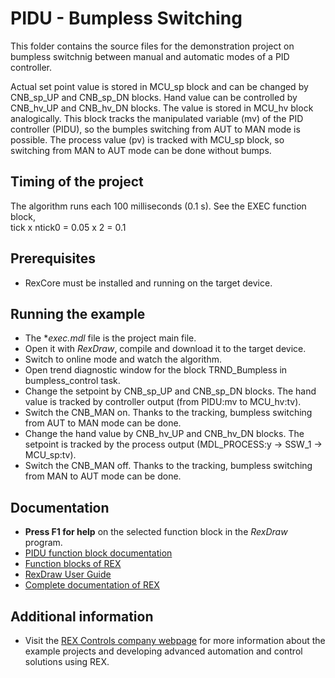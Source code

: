 ﻿PIDU - Bumpless Switching
=========================

This folder contains the source files for the demonstration project on bumpless
switchnig between manual and automatic modes of a PID controller.

Actual set point value is stored in MCU_sp block and can be changed by CNB_sp_UP
and CNB_sp_DN blocks. Hand value can be controlled by CNB_hv_UP and CNB_hv_DN
blocks. The value is stored in MCU_hv block analogically. This block tracks the
manipulated variable (mv) of the PID controller (PIDU), so the bumples switching 
from AUT to MAN mode is possible. The process value (pv) is tracked with MCU_sp 
block, so switching from MAN to AUT mode can be done without bumps.   
 
## Timing of the project ##

The algorithm runs each 100 milliseconds (0.1 s). See the EXEC function block,  
tick x ntick0 = 0.05 x 2 = 0.1 

## Prerequisites ##
- RexCore must be installed and running on the target device.

## Running the example ##
- The **exec.mdl* file is the project main file.
- Open it with *RexDraw*, compile and download it to the target device.
- Switch to online mode and watch the algorithm.
- Open trend diagnostic window for the block TRND_Bumpless in bumpless_control task.
- Change the setpoint by CNB_sp_UP and CNB_sp_DN blocks. The hand value is 
tracked by controller output (from PIDU:mv to MCU_hv:tv).
- Switch the CNB_MAN on. Thanks to the tracking, bumpless switching from AUT to 
MAN mode can be done.
- Change the hand value by CNB_hv_UP and CNB_hv_DN blocks. The setpoint is 
tracked by the process output (MDL_PROCESS:y -> SSW_1 -> MCU_sp:tv).
- Switch the CNB_MAN off. Thanks to the tracking, bumpless switching from MAN to 
AUT mode can be done.

## Documentation ##

- **Press F1 for help** on the selected function block in the *RexDraw* program.
- [PIDU function block documentation](https://www.rexcontrols.com/media/2.50.4/doc/ENGLISH/MANUALS/BRef/PIDU.html)
- [Function blocks of REX](https://www.rexcontrols.com/media/2.50.4/doc/ENGLISH/MANUALS/BRef/BRef_ENG.html)
- [RexDraw User Guide](https://www.rexcontrols.com/media/2.50.4/doc/ENGLISH/MANUALS/RexDraw/RexDraw_ENG.html)
- [Complete documentation of REX](http://www.rexcontrols.com/documentation-and-support)

## Additional information ##

- Visit the [REX Controls company webpage](http://www.rexcontrols.com) 
for more information about the example projects and developing advanced 
automation and control solutions using REX.